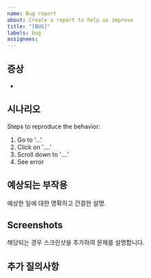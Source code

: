```yaml
---
name: Bug report
about: Create a report to help us improve
title: "[BUG]"
labels: bug
assignees:
---
```


## 증상

-

## 시나리오

Steps to reproduce the behavior:

1. Go to '...'
2. Click on '....'
3. Scroll down to '....'
4. See error

## 예상되는 부작용

예상한 일에 대한 명확하고 간결한 설명.

## Screenshots

해당되는 경우 스크린샷을 추가하여 문제를 설명합니다.

## 추가 질의사항
